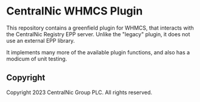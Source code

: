 # CentralNic WHMCS Plugin

This repository contains a greenfield plugin for WHMCS, that interacts with the CentralNic Registry EPP server. Unlike the "legacy"
plugin, it does not use an external EPP library.

It implements many more of the available plugin functions, and also has a modicum of unit testing.

## Copyright

Copyright 2023 CentralNic Group PLC. All rights reserved.
